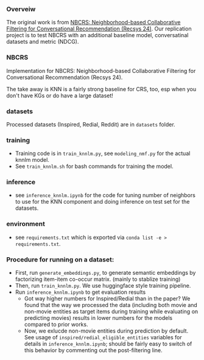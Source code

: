 
### Overveiw
The original work is from [NBCRS: Neighborhood-based Collaborative Filtering for Conversational Recommendation (Recsys 24)](https://github.com/zhouhanxie/neighborhood-based-CF-for-CRS/tree/main). Our replication project is to test NBCRS with an additional baseline model, conversatinal datasets and metric (NDCG).
### NBCRS

Implementation for NBCRS: Neighborhood-based Collaborative Filtering for Conversational Recommendation (Recsys 24). 

The take away is KNN is a fairly strong baseline for CRS, too, esp when you don't have KGs or do have a large dataset!

### datasets

Processed datasets (Inspired, Redial, Reddit) are in ```datasets``` folder.

### training

- Training code is in ```train_knnlm.py```, see ```modeling_nmf.py``` for the actual knnlm model.
- See ```train_knnlm.sh``` for bash commands for training the model.

### inference
- see ```inference_knnlm.ipynb``` for the code for tuning number of neighbors to use for the KNN component and doing inference on test set for the datasets.

### environment

- see ```requirements.txt``` which is exported via ```conda list -e > requirements.txt```.

### Procedure for running on a dataset:

- First, run ```generate_embeddings.py```, to generate semantic embeddings by factorizing item-item co-occur matrix. (mainly to stablize training)
- Then, run ```train_knnlm.py```. We use huggingface style training pipeline.
- Run ```inference_knnlm.ipynb``` to get evaluation results
   - Got way higher numbers for Inspired/Redial than in the paper? We found that the way we processed the data (including both movie and non-movie entities as target items during training while evaluating on predicting movies) results in lower numbers for the models compared to prior works.
   - Now, we exlucde non-movie entities during prediction by default. See usage of ```inspired/redial_eligible_entities``` variables for details in ```inference_knnlm.ipynb```; should be fairly easy to switch of this behavior by commenting out the post-filtering line.
   



